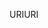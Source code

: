 <span data-ttu-id="6bc71-101">URI</span><span class="sxs-lookup"><span data-stu-id="6bc71-101">URI</span></span>